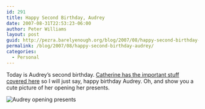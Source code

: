 ```yaml
---
id: 291
title: Happy Second Birthday, Audrey
date: 2007-08-31T22:53:23-06:00
author: Peter Williams
layout: post
guid: http://pezra.barelyenough.org/blog/2007/08/happy-second-birthday-audrey/
permalink: /blog/2007/08/happy-second-birthday-audrey/
categories:
  - Personal
---
```

Today is Audrey&#8217;s second birthday. [Catherine has the important stuff covered here](http://barelyenough.org/notablog/2007/08/31/happy-2nd-birthday-audrey/) so I will just say, happy birthday Audrey. Oh, and show you a cute picture of her opening her presents.

<img src='http://pezra.barelyenough.org/blog/wp-content/uploads/2007/08/dsc05338-small.JPG' id='image290' alt='Audrey opening presents' />